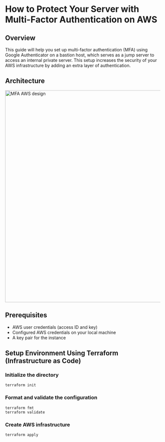 # How to Protect Your Server with Multi-Factor Authentication on AWS

## Overview

This guide will help you set up multi-factor authentication (MFA) using Google Authenticator on a bastion host, which serves as a jump server to access an internal private server. This setup increases the security of your AWS infrastructure by adding an extra layer of authentication.

## Architecture
<img width="686" alt="MFA AWS design" src="https://github.com/user-attachments/assets/4dbdcfdd-0b47-417e-ac52-01b848dfdf92">



## Prerequisites

- AWS user credentials (access ID and key)
- Configured AWS credentials on your local machine
- A key pair for the instance

## Setup Environment Using Terraform (Infrastructure as Code)

### Initialize the directory
```
terraform init
```

### Format and validate the configuration
```
terraform fmt
terraform validate
```

### Create AWS infrastructure
```
terraform apply
```
